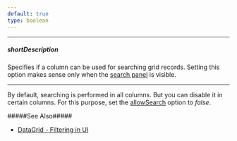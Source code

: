 ```yaml
---
default: true
type: boolean
---
```

---
##### shortDescription
Specifies if a column can be used for searching grid records. Setting this option makes sense only when the [search panel](/concepts/10%20UI%20Widgets/70%20Data%20Grid/001%20Visual%20Elements/080%20Search%20Panel.md '/Documentation/Guide/UI_Widgets/Data_Grid/Visual_Elements/#Search_Panel') is visible.

---
By default, searching is performed in all columns. But you can disable it in certain columns. For this purpose, set the [allowSearch](/api-reference/10%20UI%20Widgets/dxDataGrid/1%20Configuration/columns/allowSearch.md '/Documentation/ApiReference/UI_Widgets/dxDataGrid/Configuration/columns/#allowSearch') option to *false*.

#####See Also#####
- [DataGrid - Filtering in UI](/Documentation/Guide/UI_Widgets/Data_Grid/Filtering/#Filtering_in_UI)